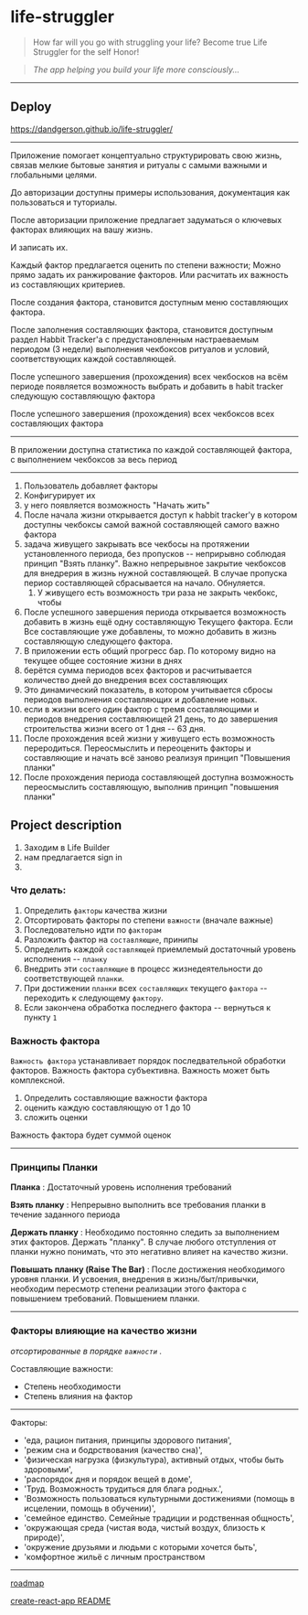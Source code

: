 # life-struggler

> How far will you go with struggling your life?
> Become true Life Struggler for the self Honor!

> *The app helping you build your life more consciously...*

***

## Deploy

https://dandgerson.github.io/life-struggler/

***

Приложение помогает концептуально структурировать свою жизнь, связав мелкие бытовые занятия и ритуалы с самыми важными и глобальными целями.

До авторизации доступны примеры использования, документация как пользоваться и туториалы.

После авторизации приложение предлагает задуматься о ключевых факторах влияющих на вашу жизнь.

И записать их.

Каждый фактор предлагается оценить по степени важности; Можно прямо задать их ранжирование факторов. Или расчитать их важность из составляющих критериев.

После создания фактора, становится доступным меню составляющих фактора.

После заполнения составляющих фактора, становится доступным раздел Habbit Tracker'a с предустановленным настраеваемым периодом (3 недели) выполнения чекбоксов ритуалов и условий, соответствующих каждой составляющей.

После успешного завершения (прохождения) всех чекбосков на всём периоде появляется возможность выбрать и добавить в habit tracker следующую составляющую фактора

После успешного завершения (прохождения) всех чекбоксов всех составляющих фактора

***

В приложении доступна статистика по каждой составляющей фактора, с выполнением чекбоксов за весь период

*** 

01. Пользователь добавляет факторы
02. Конфигурирует их
03. у него появляется возможность "Начать жить"
04. После начала жизни открывается доступ к habbit tracker'y в котором доступны чекбоксы самой важной составляющей самого важно фактора
05. задача живущего закрывать все чекбосы на протяжении установленного периода, без пропусков -- неприрывно соблюдая принцип "Взять планку". Важно непрерывное закрытие чекбоксов для внедрерия в жизнь нужной составляющей. В случае пропуска периор составляющей сбрасывается на начало. Обнуляется.
    01.  У живущего есть возможность три раза не закрыть чекбокс, чтобы 
06.  После успешного завершения периода открывается возможность добавить в жизнь ещё одну составляющую Текущего фактора. Если Все составляющие уже добавлены, то можно добавить в жизнь составляющую следующего фактора.
07.  В приложении есть общий прогресс бар. По которому видно на текущее общее состояние жизни в днях
   1. берётся сумма периодов всех факторов и расчитывается количество дней до внедрения всех составляющих
   2. Это динамический показатель, в котором учитывается сбросы периодов выполнения составляющих и добавление новых.
   3. если в жизни всего один фактор с тремя составляющими и периодов внедрения составляюищей 21 день, то до завершения строительства жизни всего от 1 дня -- 63 дня.
08. После прохождения всей жизни у живущего есть возможность переродиться. Переосмыслить и переоценить факторы и составляющие и начать всё заново реализуя принцип "Повышения планки"
09. После прохождения периода составляющей доступна возможность переосмыслить составляющую, выполнив принцип "повышения планки"

## Project description

01. Заходим в Life Builder
02. нам предлагается sign in
3. 

### Что делать:

01. Определить `факторы` качества жизни
02. Отсортировать факторы по степени `важности` (вначале важные)
03. Последовательно идти по `факторам`
04. Разложить фактор на `составляющие`, принипы
05. Определить каждой `составляющей` приемлемый достаточный уровень исполнения -- `планку`
06. Внедрить эти `составляющие` в процесс жизнедеятельности до соответствующей `планки`.
07. При достижении `планки` всех `составляющих` текущего `фактора` -- переходить к следующему `фактору`.
08. Если закончена обработка последнего фактора -- вернуться к пункту `1`

### Важность фактора

`Важность фактора` устанавливает порядок последвательной обработки факторов. Важность фактора субъективна. Важность может быть комплексной.

01. Определить составляющие важности фактора
02. оценить каждую составляющую от 1 до 10
03. сложить оценки

Важность фактора будет суммой оценок

***

### Принципы Планки

**Планка**
: Достаточный уровень исполнения требований

**Взять планку**
: Непрерывно выполнить все требования планки в течение заданного периода

**Держать планку**
: Необходимо постоянно следить за выполнением этих факторов. Держать "планку". В случае любого отступления от планки нужно понимать, что это негативно влияет на качество жизни.

**Повышать планку (Raise The Bar)**
: После достижения необходимого уровня планки. И усвоения, внедрения в жизнь/быт/привычки, необходим пересмотр степени реализации этого фактора с повышением требований. Повышением планки.

***

### Факторы влияющие на качество жизни

*отсортированные в порядке `важности` .*

Cоставляющие важности:

* Степень необходимости
* Степень влияния на фактор

***

Факторы:

* 'еда, рацион питания, принципы здорового питания', 
* 'режим сна и бодрствования (качество сна)', 
* 'физическая нагрузка (физкультура), активный отдых, чтобы быть здоровыми', 
* 'распорядок дня и порядок вещей в доме', 
* 'Труд. Возможность трудиться для блага родных.', 
* 'Возможность пользоваться культурными достижениями (помощь в исцелении, помощь в обучении)', 
* 'семейное единство. Семейные традиции и родственная общность', 
* 'окружающая среда (чистая вода, чистый воздух, близость к природе)', 
* 'окружение друзьями и людьми с которыми хочется быть', 
* 'комфортное жильё с личным пространством

***

[roadmap](./docs/ROADMAP.md)

[create-react-app README](./docs/README.cra.md)
